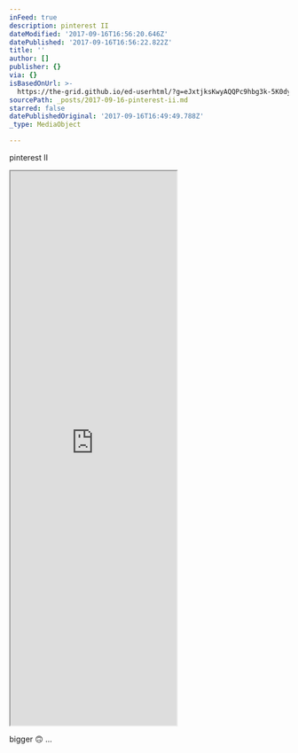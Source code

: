```yaml
---
inFeed: true
description: pinterest II
dateModified: '2017-09-16T16:56:20.646Z'
datePublished: '2017-09-16T16:56:22.822Z'
title: ''
author: []
publisher: {}
via: {}
isBasedOnUrl: >-
  https://the-grid.github.io/ed-userhtml/?g=eJxtjksKwyAQQPc9hbg3k-5K0dyiB5joJBqaKM6A9PZNP9BSun2PB8-yr6mIQr5tXgWaqCqu3mkAZCbhrqRNqBJL5_MKC8MOknQL68HCqx4OFlVAQbM7E7LTtI4ULkxVf_iYsQbTUpDo9KnvvxR7vJKJlOYoTh__uHf2VLHS5HQUKXwGaK39PM4ZJXHMBR6LONwBip5Oag
sourcePath: _posts/2017-09-16-pinterest-ii.md
starred: false
datePublishedOriginal: '2017-09-16T16:49:49.788Z'
_type: MediaObject

---
```

pinterest II

<iframe src="https://the-grid.github.io/ed-userhtml/?g=eJxljkEKwjAQAO--IuSerhfRStNf9AHbZNuk2CZkF4K_t6Kg6HWGgenYlZhFId83pzxNVBQXZzUAMpNwk-MmVIilcWmFhWEHUZqFdd_Bq-4PHSqPgmZ3xieraR3JD0xFf_iYsHhTo5dg9fly_FLs8EYmUJyDWN2e_t07a3cTCk1WB5HMV4Ba68_inFAih5TheYj9A0zcTlY" height="1000" style=""></iframe>

bigger 🙃 ...